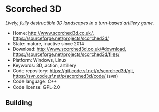 # Scorched 3D

_Lively, fully destructible 3D landscapes in a turn-based artillery game._

- Home: http://www.scorched3d.co.uk/, https://sourceforge.net/projects/scorched3d/
- State: mature, inactive since 2014
- Download: http://www.scorched3d.co.uk/#download, https://sourceforge.net/projects/scorched3d/files/
- Platform: Windows, Linux
- Keywords: 3D, action, artillery
- Code repository: https://git.code.sf.net/p/scorched3d/git, https://svn.code.sf.net/p/scorched3d/code/ (svn)
- Code language: C++
- Code license: GPL-2.0

## Building

